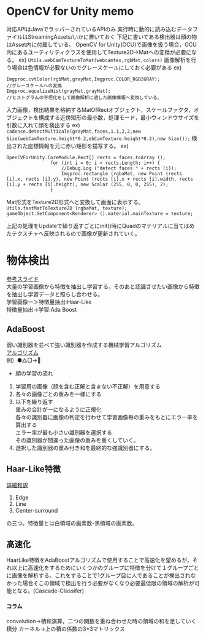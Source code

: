 # OpenCV for Unity memo
対応APIはJavaでラッパーされているAPIのみ
実行時に動的に読み込むデータファイルはStreamingAssets/いかに置いておく
下記に書いてある検出器は顔の物はAsset内に付属している。
OpenCV for Unity(OCU)で画像を扱う場合，OCU内にあるユーティリティクラスを使用してTexture2D->Matへの変換が必要になる。
ex)
`Utils.webCamTextureToMat(webcamtex,rgbMat,colors)`
画像解析を行う場合は色情報が必要ないのでグレースケールにしておく必要がある
ex)
```
Imgproc.cvtColor(rgbMat,grayMat,Imgproc.COLOR_RGB2GRAY);
//グレースケールへの変換
Imgproc.equalizeHist(grayMat,grayMat);
//ヒストグラムの平坦化をして画像解析に適した画像情報へ変換している。
```
入力画像，検出結果を格納するMatOfRectオブジェクト，スケールファクタ，オブジェクトを構成する近傍矩形の最小数，処理モード，最小ウィンドウサイズを引数に入れて顔を検出する
ex)
```cadence.detectMulticale(grayMat,faces,1.1,2,2,new Size(webCamTexture.height*0.2,ebCamTexture.height*0.2),new Size());```
検出された座標情報を元に赤い矩形を描写する。
ex)
```
OpenCVForUnity.CoreModule.Rect[] rects = faces.toArray ();
                for (int i = 0; i < rects.Length; i++) {
                    //Debug.Log ("detect faces " + rects [i]);
                    Imgproc.rectangle (rgbaMat, new Point (rects [i].x, rects [i].y), new Point (rects [i].x + rects [i].width, rects [i].y + rects [i].height), new Scalar (255, 0, 0, 255), 2);
                }
```
Mat形式をTexture2D形式へと変換して画面に表示する。
`Utils.fastMatToTexture2D (rgbaMat, texture);`
`gameObject.GetComponent<Renderer> ().material.mainTexture = texture;`

上記の処理をUpdateで繰り返すごとにinit()時にQuadのマテリアルに当てはめたテクスチャへ反映されるので画像が更新されていく。
# 物体検出
[参考スライド](https://www.slideshare.net/takmin/20141008-40019861)   
大量の学習画像から特徴を抽出し学習する。そのあと認識させたい画像から特徴を抽出し学習データと照らし合わせる。   
学習画像ー＞特徴量抽出:Haar-Like   
特徴量抽出->学習:Ada Boost
## AdaBoost
弱い識別器を並べて強い識別器を作成する機械学習アルゴリズム   
[アルゴリズム](https://ja.wikipedia.org/wiki/AdaBoost)   
例）●△□->🚙   
- 顔の学習の流れ   
1. 学習用の画像（顔を含む正解と含まない不正解）を用意する
2.  各々の画像ごとの重みを一様にする
3. 以下を繰り返す   
重みの合計が一になるように正規化   
各々の識別器に画像の判定を行わせて学習画像毎の重みをもとにエラー率を算出する  
エラー率が最も小さい識別器を選択する   
その識別器が間違った画像の重みを重くしていく。
4. 選択した識別器の重み付き和を最終的な強識別器にする。


## Haar-Like特徴
[詳細和訳](http://labs.eecs.tottori-u.ac.jp/sd/Member/oyamada/OpenCV/html/py_tutorials/py_objdetect/py_face_detection/py_face_detection.html#face-detection)
1. Edge
2. Line
3. Center-surround

の三つ。特徴量とは白領域の画素数-黒領域の画素数。   
## 高速化
HaarLike特徴をAdaBoostアルゴリズムで使用することで高速化を望めるが，それ以上に高速化をするためにいくつかのグループに特徴を分けて１グループごとに画像を解析する。これをすることで1グループ目に人であることが検出されなかった場合そこの領域で検出を行う必要がなくなり必要最低限の領域の解析が可能となる。(Cascade-Classifer)
#### コラム
convolution->積和演算，二つの関数を重ね合わせた時の領域の和を足していく積分
カーネル->上の積の係数の3*3マトリックス
